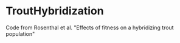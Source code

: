 # TroutHybridization
Code from Rosenthal et al. "Effects of fitness on a hybridizing trout population"
